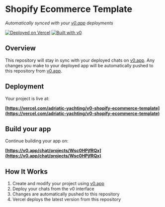 # Shopify Ecommerce Template

_Automatically synced with your [v0.app](https://v0.app) deployments_

[![Deployed on Vercel](https://img.shields.io/badge/Deployed%20on-Vercel-black?style=for-the-badge&logo=vercel)](https://vercel.com/adriatic-yachting/v0-shopify-ecommerce-template)
[![Built with v0](https://img.shields.io/badge/Built%20with-v0.app-black?style=for-the-badge)](https://v0.app/chat/projects/Wsc0HPjfRQx)

## Overview

This repository will stay in sync with your deployed chats on [v0.app](https://v0.app).
Any changes you make to your deployed app will be automatically pushed to this repository from [v0.app](https://v0.app).

## Deployment

Your project is live at:

**[https://vercel.com/adriatic-yachting/v0-shopify-ecommerce-template](https://vercel.com/adriatic-yachting/v0-shopify-ecommerce-template)**

## Build your app

Continue building your app on:

**[https://v0.app/chat/projects/Wsc0HPjfRQx](https://v0.app/chat/projects/Wsc0HPjfRQx)**

## How It Works

1. Create and modify your project using [v0.app](https://v0.app)
2. Deploy your chats from the v0 interface
3. Changes are automatically pushed to this repository
4. Vercel deploys the latest version from this repository
